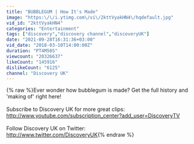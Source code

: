 ```yaml
---
title: "BUBBLEGUM | How It's Made"
image: "https:\/\/i.ytimg.com\/vi\/2kttVyakHN4\/hqdefault.jpg"
vid_id: "2kttVyakHN4"
categories: "Entertainment"
tags: ["discovery","discovery channel","discoveryUK"]
date: "2021-09-28T16:31:36+03:00"
vid_date: "2018-03-10T14:00:00Z"
duration: "PT4M50S"
viewcount: "20326637"
likeCount: "145916"
dislikeCount: "6125"
channel: "Discovery UK"
---
```

{% raw %}Ever wonder how bubblegum is made? Get the full history and 'making of' right here!<br /><br />Subscribe to Discovery UK for more great clips:<br /><a rel="nofollow" target="blank" href="http://www.youtube.com/subscription_center?add_user=DiscoveryTV">http://www.youtube.com/subscription_center?add_user=DiscoveryTV</a><br /><br />Follow Discovery UK on Twitter:<br /><a rel="nofollow" target="blank" href="http://www.twitter.com/DiscoveryUK">http://www.twitter.com/DiscoveryUK</a>{% endraw %}
